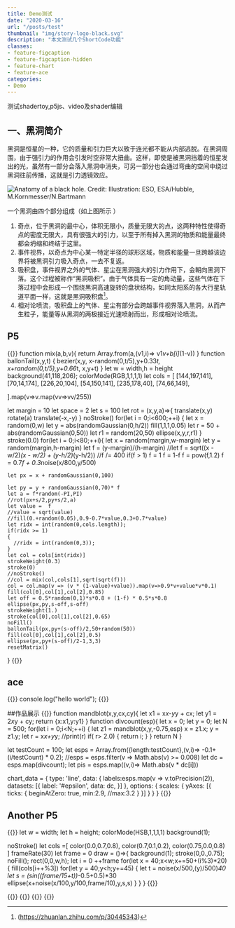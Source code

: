 ```yaml
---
title: Demo测试
date: "2020-03-16"
url: "/posts/test"
thumbnail: "img/story-logo-black.svg"
description: "本文测试几个ShortCode功能"
classes:
- feature-figcaption
- feature-figcaption-hidden
- feature-chart
- feature-ace
categories:
- Demo
---
```

测试shadertoy,p5js、video及shader编辑
<!--more-->

## 一、黑洞简介
  

黑洞是恒星的一种，它的质量和引力巨大以致于连光都不能从内部逃脱。在黑洞周围，由于强引力的作用会引发时空非常大扭曲。这样，即使是被黑洞挡着的恒星发出的光，虽然有一部分会落入黑洞中消失，可另一部分也会通过弯曲的空间中绕过黑洞往前传播，这就是引力透镜效应。

![Anatomy of a black hole. Credit: Illustration: ESO, ESA/Hubble, M.Kornmesser/N.Bartmann](/img/blackhole/intro.jpg)


一个黑洞由四个部分组成（如上图所示 ）
  

1. 奇点，位于黑洞的最中心，体积无限小，质量无限大的点，这两种特性使得奇点的密度无限大，具有很强大的引力，以至于所有掉入黑洞的物质和能量最终都会坍缩和终结于这里。
1. 事件视界，以奇点为中心某一特定半径的球形区域，物质和能量一旦跨越该边界将被黑洞引力吸入奇点，一去不复返。
1. 吸积盘，事件视界之外的气体、星尘在黑洞强大的引力作用下，会朝向黑洞下落。这个过程被称作“黑洞吸积”。由于气体具有一定的角动量，这些气体在下落过程中会形成一个围绕黑洞高速旋转的盘状结构，如同太阳系的各大行星轨道平面一样，这就是黑洞吸积盘[^2]。
1. 相对论喷流，吸积盘上的气体、星尘有部分会跨越事件视界落入黑洞，从而产生粒子，能量等从黑洞的两极接近光速喷射而出，形成相对论喷流。  
[^2]:(https://zhuanlan.zhihu.com/p/30445343)

## P5
{{<p5js height=900 code-height=400 >}}
function mix(a,b,v){
return Array.from(a,(v1,i)=> v1*v+b[i]*(1-v))
}
function ballonTail(x,y,t)
{
bezier(x,y,
       x-random(0,t/5),y+0.33*t,
       x+random(0,t/5),y+0.66*t,
       x,y+t)
}
let w = width,h = height
background(41,118,206);
colorMode(RGB,1,1,1,1)
let cols = [
  [144,197,141],  
  [70,14,174],
  [226,20,104], 
  [54,150,141],
  [235,178,40],
  [74,66,149],
  
].map(v=>v.map(vv=>vv/255))

let margin = 10
let space = 2
let s = 100
let rot = (x,y,a)=>{
  translate(x,y)
  rotate(a)
  translate(-x,-y)
}
noStroke()
for(let i = 0;i<600;++i)
{
  let x = random(0,w)
  let y = abs(randomGaussian(0,h/2))
  fill(1,1,1,0.05)
  let r = 50 + abs(randomGaussian(0,50))
  let r1 = random(20,50)
  ellipse(x,y,r,r1)
}
stroke(0.0)
for(let i = 0;i<80;++i){
  let x = random(margin,w-margin)
  let y = random(margin,h-margin)
  let f = (y-margin)/(h-margin)
    //let f = sqrt((x - w/2)*(x - w/2) + (y-h/2)*(y-h/2))
    //f /= 400
    if(f > 1) f = 1
    f = 1-f
    f = pow(f,1.2)
    f = 0.7*f + 0.3*noise(x/800,y/500)
    
    let px = x + randomGaussian(0,100)
    
    let py = y + randomGaussian(0,70)* f
    let a = f*random(-PI,PI)
    //rot(px+s/2,py+s/2,a)
    let value =  f
    //value = sqrt(value)
    //fill(0.+random(0.05),0.9-0.7*value,0.3+0.7*value)
    let ridx = int(random(0,cols.length));
    if(ridx >= 1)
    {
      //ridx = int(random(0,3));
    }
    let col = cols[int(ridx)]
    strokeWeight(0.3)
    stroke(0)
    //noStroke()
    //col = mix(col,cols[1],sqrt(sqrt(f)))
    col = col.map(v => (v * (1-value)+value)).map(v=>0.9*v+value*v*0.1)
    fill(col[0],col[1],col[2],0.85)
    let off = 0.5*random(0,1)*s*0.8 + (1-f) * 0.5*s*0.8
    ellipse(px,py,s-off,s-off)
    strokeWeight(1.)
    stroke(col[0],col[1],col[2],0.65)
    noFill()
    ballonTail(px,py+(s-off)/2,50+random(50))
    fill(col[0],col[1],col[2],0.5)
    ellipse(px,py+(s-off)/2-1,3,3)
    resetMatrix()
} 
{{</p5js >}}

## ace
{{<ace height=100 readOnly=true >}}
console.log("hello world");
{{</ace>}}



##作品展示
{{<chart code-height=360 height=300 >}}
function mandblot(x,y,cx,cy){
  let x1 = x*x-y*y + cx;
  let y1 = 2*x*y + cy;
  return {x:x1,y:y1}
}
function divcount(esp){
  let x = 0;
  let y = 0;
  let N = 500;
  for(let i = 0;i<N;++i)
  {
    let z1 = mandblot(x,y,-0.75,esp)
    x = z1.x;
    y = z1.y;
    let r = x*x+y*y;
    //print(r)
    if( r> 2.0)
    {
      return i;
    }
  }
  return N
}


let testCount = 100;
let esps = Array.from({length:testCount},(v,i)=> -0.1+(i/testCount) * 0.2);
//esps = esps.filter(v => Math.abs(v) >= 0.008)
let dc = esps.map(divcount);
let pis = esps.map((v,i)=> Math.abs(v * dc[i]))

chart_data = {
    type: 'line',
    data: {
    	labels:esps.map(v => v.toPrecision(2)),       
        datasets: [{
            label: '#epsilon',
            data: dc,
        }]
    },
    options: {
        scales: {
            yAxes: [{
                ticks: {
                    beginAtZero: true,
                    min:2.9,
                    //max:3.2
                }
            }]
        }
    }
}
{{</chart>}}

## Another P5
{{<p5js  >}}
let w = width;
let h = height;
colorMode(HSB,1,1,1,1)
background(1);

noStroke()
let cols =[
  color(0.0,0.7,0.8),
  color(0.7,0.1,0.2),
  color(0.75,0.0,0.8)
  ]
frameRate(30)
let frame = 0
draw = ()=>{
  background(1);
  stroke(0,0.,0.75);
  noFill();
  rect(0,0,w,h);
  let i = 0
  ++frame
  for(let x = 40;x<w;x+=50+(i%3)*20)
  {
    fill(cols[i++%3])
    for(let y = 40;y<h;y+=45)
    {
      let t = noise(x/500,(y)/500)*40
      let s = (sin((frame/15+t))*-0.5+0.5)*30 
      ellipse(x+noise(x/100,y/100,frame/10),y,s,s)
    }
  }
}
{{</p5js >}}

{{<shader id="3321" >}}
{{</shader >}}
{{<shader id="33121" >}}
{{</shader >}}

